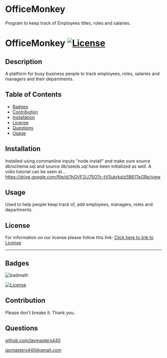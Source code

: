 # OfficeMonkey
Program to keep track of Employees titles, roles and salaries.
# OfficeMonkey [![License](https://img.shields.io/badge/License-BSD_3--Clause-blue.svg)](https://opensource.org/licenses/BSD-3-Clause)
  ## Description
  
  A platform for busy business people to track employees, roles, salaries and managers and their departments.
  
  
  ## Table of Contents 
  
  - [Badges](#badges)
  - [Contribution](#contribution)
  - [Installation](#installation)
  - [License](#license)
  - [Questions](#questions)
  - [Usage](#usage)
  
  ## Installation
  
  Installed using commanline inputs "node install" and make sure source db/schema.sql and source db/seeds.sql have been initialized as well. A vidio tutorial can be seen at... 
  https://drive.google.com/file/d/1hGVF2IJ75O7c-tVSukrksIz5B61TeGRe/view
  
  ## Usage
  
  Used to help people keep track of, add employees, managers, roles and departments. 
        
  ## License
  
  For information on our license please follow this link: [Click here to link to License](https://opensource.org/licenses/BSD-3-Clause)
  
  ---
  

  ## Badges
  
  ![badmath](https://img.shields.io/github/languages/top/lernantino/badmath)

  [![License](https://img.shields.io/badge/License-BSD_3--Clause-blue.svg)](https://opensource.org/licenses/BSD-3-Clause)
  
  
  ## Contribution
  
  Please don't breake it. Thank you. 
  
  
  ## Questions

  [github.com/jaymasters440](github.com/jaymasters440)
  





  [jaymasters440@gmail.com](jaymasters440@gmail.com)